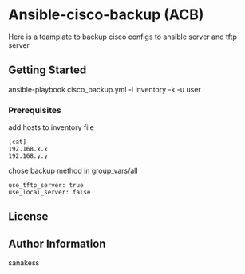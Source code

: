 # Ansible-cisco-backup (ACB)

Here is a teamplate to backup cisco configs to ansible server and tftp server

## Getting Started

ansible-playbook cisco_backup.yml -i inventory -k -u user

### Prerequisites

add hosts to inventory file

```
[cat]
192.168.x.x
192.168.y.y
```

chose backup method in group_vars/all
```
use_tftp_server: true
use_local_server: false

```

License
-------


Author Information
------------------
sanakess
